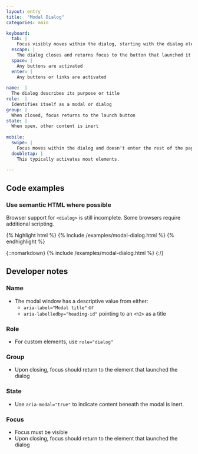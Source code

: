 ```yaml
---
layout: entry
title:  "Modal Dialog"
categories: main

keyboard:
  tab: |
    Focus visibly moves within the dialog, starting with the dialog element itself and doesn't enter the rest of the page.
  escape: |
    The dialog closes and returns focus to the button that launched it
  space: |
    Any buttons are activated
  enter: |
    Any buttons or links are activated
  
name:  |
  The dialog describes its purpose or title
role:  |
  Identifies itself as a modal or dialog
group: |
  When closed, focus returns to the launch button
state: |
  When open, other content is inert
      
mobile:
  swipe: |
    Focus moves within the dialog and doesn't enter the rest of the page.
  doubletap: |
    This typically activates most elements.

---
```


## Code examples

### Use semantic HTML where possible

Browser support for `<dialog>` is still incomplete. Some browsers require additional scripting.

{% highlight html %}
{% include /examples/modal-dialog.html %}
{% endhighlight %}

{::nomarkdown}
{% include /examples/modal-dialog.html %}
{:/}

## Developer notes

### Name
- The modal window has a descriptive value from either:
  - `aria-label="Modal title"` or
  - `aria-labelledby="heading-id"` pointing to an `<h2>` as a title    

### Role
- For custom elements, use `role="dialog"`

### Group
- Upon closing, focus should return to the element that launched the dialog

### State
- Use `aria-modal="true"` to indicate content beneath the modal is inert.

### Focus
- Focus must be visible
- Upon closing, focus should return to the element that launched the dialog


